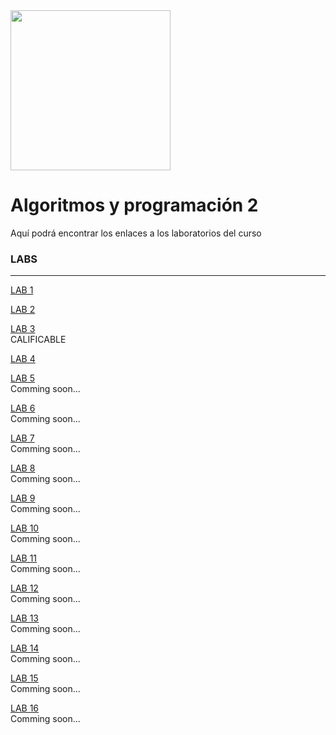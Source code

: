 <img width="256" src="https://www.icesi.edu.co/launiversidad/images/La_universidad/logo_icesi.png">

# Algoritmos y programación 2
Aquí podrá encontrar los enlaces a los laboratorios del curso


### LABS

***
<a href="https://docs.google.com/document/d/1Pfwir5SPBZXiU0_Wc_6DoTdJoq3KV8VR/edit?usp=sharing&ouid=117897710133227559254&rtpof=true&sd=true">LAB 1</a><br>


<a href="https://docs.google.com/document/d/1M2f39ZzDJI-iK46xiXRN-skLYnxt-EON/edit?usp=sharing&ouid=117897710133227559254&rtpof=true&sd=true">LAB 2</a><br>



<a href="https://docs.google.com/document/d/18vlZ4JHfAIOZ00OPEOTPpfmAMP20McHh/edit?usp=sharing&ouid=117897710133227559254&rtpof=true&sd=true">LAB 3</a><br>
CALIFICABLE

<a href="https://docs.google.com/document/d/1nn1iqcv7iBYkQZKYcY27kUsTjDD9THHj/edit?usp=sharing&ouid=117897710133227559254&rtpof=true&sd=true">LAB 4</a><br>


<a href="">LAB 5</a><br>
Comming soon...

<a href="">LAB 6</a><br>
Comming soon...

<a href="">LAB 7</a><br>
Comming soon...

<a href="">LAB 8</a><br>
Comming soon...

<a href="">LAB 9</a><br>
Comming soon...

<a href="">LAB 10</a><br>
Comming soon...

<a href="">LAB 11</a><br>
Comming soon...

<a href="">LAB 12</a><br>
Comming soon...

<a href="">LAB 13</a><br>
Comming soon...

<a href="">LAB 14</a><br>
Comming soon...

<a href="">LAB 15</a><br>
Comming soon...

<a href="">LAB 16</a><br>
Comming soon...
